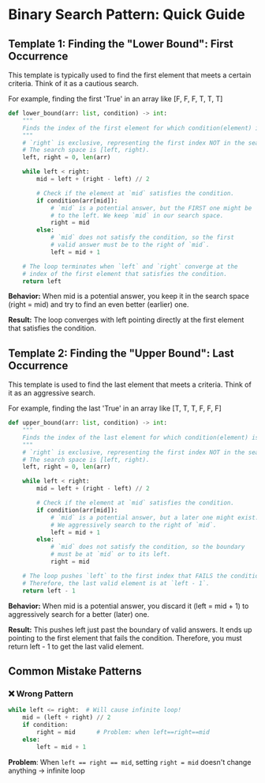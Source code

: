 # Binary Search Pattern: Quick Guide

## Template 1: Finding the "Lower Bound": First Occurrence

This template is typically used to find the first element that meets a certain criteria. Think of it as a cautious search.

For example, finding the first 'True' in an array like [F, F, F, T, T, T]

```python
def lower_bound(arr: list, condition) -> int:
    """
    Finds the index of the first element for which condition(element) is True.
    """
    # `right` is exclusive, representing the first index NOT in the search.
    # The search space is [left, right).
    left, right = 0, len(arr)

    while left < right:
        mid = left + (right - left) // 2

        # Check if the element at `mid` satisfies the condition.
        if condition(arr[mid]):
            # `mid` is a potential answer, but the FIRST one might be
            # to the left. We keep `mid` in our search space.
            right = mid
        else:
            # `mid` does not satisfy the condition, so the first
            # valid answer must be to the right of `mid`.
            left = mid + 1

    # The loop terminates when `left` and `right` converge at the
    # index of the first element that satisfies the condition.
    return left
```

**Behavior:** When mid is a potential answer, you keep it in the search space (right = mid) and try to find an even better (earlier) one.

**Result:** The loop converges with left pointing directly at the first element that satisfies the condition.

## Template 2: Finding the "Upper Bound": Last Occurrence

This template is used to find the last element that meets a criteria. Think of it as an aggressive search.

For example, finding the last 'True' in an array like [T, T, T, F, F, F]

```python
def upper_bound(arr: list, condition) -> int:
    """
    Finds the index of the last element for which condition(element) is True.
    """
    # `right` is exclusive, representing the first index NOT in the search.
    # The search space is [left, right).
    left, right = 0, len(arr)

    while left < right:
        mid = left + (right - left) // 2

        # Check if the element at `mid` satisfies the condition.
        if condition(arr[mid]):
            # `mid` is a potential answer, but a later one might exist.
            # We aggressively search to the right of `mid`.
            left = mid + 1
        else:
            # `mid` does not satisfy the condition, so the boundary
            # must be at `mid` or to its left.
            right = mid

    # The loop pushes `left` to the first index that FAILS the condition.
    # Therefore, the last valid element is at `left - 1`.
    return left - 1
```

**Behavior:** When mid is a potential answer, you discard it (left = mid + 1) to aggressively search for a better (later) one.

**Result:** This pushes left just past the boundary of valid answers. It ends up pointing to the first element that fails the condition. Therefore, you must return left - 1 to get the last valid element.

## Common Mistake Patterns

### ❌ Wrong Pattern

```python
while left <= right:  # Will cause infinite loop!
    mid = (left + right) // 2
    if condition:
        right = mid      # Problem: when left==right==mid
    else:
        left = mid + 1
```

**Problem**: When `left == right == mid`, setting `right = mid` doesn't change anything → infinite loop
